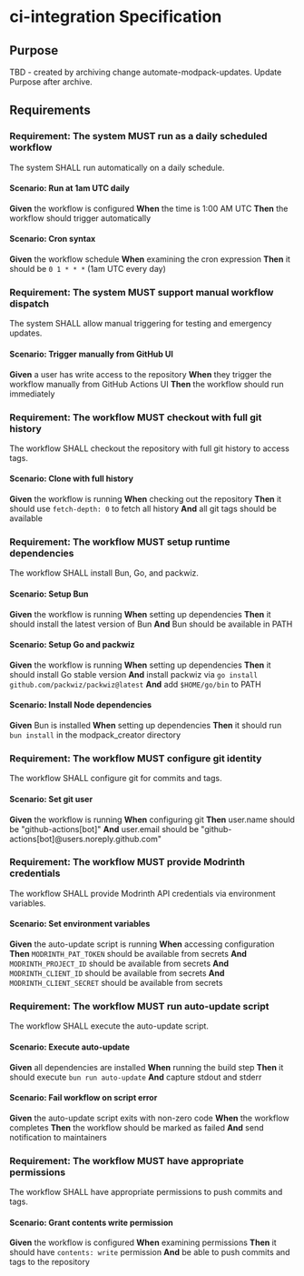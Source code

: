 # ci-integration Specification

## Purpose
TBD - created by archiving change automate-modpack-updates. Update Purpose after archive.
## Requirements
### Requirement: The system MUST run as a daily scheduled workflow

The system SHALL run automatically on a daily schedule.

#### Scenario: Run at 1am UTC daily

**Given** the workflow is configured
**When** the time is 1:00 AM UTC
**Then** the workflow should trigger automatically

#### Scenario: Cron syntax

**Given** the workflow schedule
**When** examining the cron expression
**Then** it should be `0 1 * * *` (1am UTC every day)

### Requirement: The system MUST support manual workflow dispatch

The system SHALL allow manual triggering for testing and emergency updates.

#### Scenario: Trigger manually from GitHub UI

**Given** a user has write access to the repository
**When** they trigger the workflow manually from GitHub Actions UI
**Then** the workflow should run immediately

### Requirement: The workflow MUST checkout with full git history

The workflow SHALL checkout the repository with full git history to access tags.

#### Scenario: Clone with full history

**Given** the workflow is running
**When** checking out the repository
**Then** it should use `fetch-depth: 0` to fetch all history
**And** all git tags should be available

### Requirement: The workflow MUST setup runtime dependencies

The workflow SHALL install Bun, Go, and packwiz.

#### Scenario: Setup Bun

**Given** the workflow is running
**When** setting up dependencies
**Then** it should install the latest version of Bun
**And** Bun should be available in PATH

#### Scenario: Setup Go and packwiz

**Given** the workflow is running
**When** setting up dependencies
**Then** it should install Go stable version
**And** install packwiz via `go install github.com/packwiz/packwiz@latest`
**And** add `$HOME/go/bin` to PATH

#### Scenario: Install Node dependencies

**Given** Bun is installed
**When** setting up dependencies
**Then** it should run `bun install` in the modpack_creator directory

### Requirement: The workflow MUST configure git identity

The workflow SHALL configure git for commits and tags.

#### Scenario: Set git user

**Given** the workflow is running
**When** configuring git
**Then** user.name should be "github-actions[bot]"
**And** user.email should be "github-actions[bot]@users.noreply.github.com"

### Requirement: The workflow MUST provide Modrinth credentials

The workflow SHALL provide Modrinth API credentials via environment variables.

#### Scenario: Set environment variables

**Given** the auto-update script is running
**When** accessing configuration
**Then** `MODRINTH_PAT_TOKEN` should be available from secrets
**And** `MODRINTH_PROJECT_ID` should be available from secrets
**And** `MODRINTH_CLIENT_ID` should be available from secrets
**And** `MODRINTH_CLIENT_SECRET` should be available from secrets

### Requirement: The workflow MUST run auto-update script

The workflow SHALL execute the auto-update script.

#### Scenario: Execute auto-update

**Given** all dependencies are installed
**When** running the build step
**Then** it should execute `bun run auto-update`
**And** capture stdout and stderr

#### Scenario: Fail workflow on script error

**Given** the auto-update script exits with non-zero code
**When** the workflow completes
**Then** the workflow should be marked as failed
**And** send notification to maintainers

### Requirement: The workflow MUST have appropriate permissions

The workflow SHALL have appropriate permissions to push commits and tags.

#### Scenario: Grant contents write permission

**Given** the workflow is configured
**When** examining permissions
**Then** it should have `contents: write` permission
**And** be able to push commits and tags to the repository

